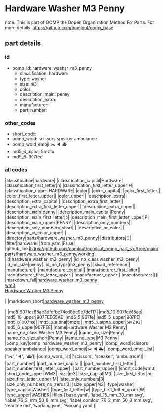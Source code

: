 # Hardware Washer M3 Penny  

note: This is part of OOMP the Oopen Organization Method For Parts. For more details: https://github.com/oomlout/oomp_base

##  part details





### id
* oomp_id: hardware_washer_m3_penny
  * classification: hardware
  * type: washer
  * size: m3
  * color: 
  * description_main: penny
  * description_extra: 
  * manufacturer: 
  * part_number: 

### other_codes
* short_code: 
* oomp_word: scissors speaker ambulance
* oomp_word_emoji :scissors: :speaker: :ambulance:
* md5_6_alpha: 5mz1q
* md5_6: 907fee

### all codes 
|classification|hardware|
|classification_capital|Hardware|
|classification_first_letter|h|
|classification_first_letter_upper|H|
|classification_upper|HARDWARE|
|color||
|color_capital||
|color_first_letter||
|color_first_letter_upper||
|color_upper||
|description_extra||
|description_extra_capital||
|description_extra_first_letter||
|description_extra_first_letter_upper||
|description_extra_upper||
|description_main|penny|
|description_main_capital|Penny|
|description_main_first_letter|p|
|description_main_first_letter_upper|P|
|description_main_upper|PENNY|
|description_only_numbers||
|description_only_numbers_short| |
|description_or_color| |
|description_or_color_upper| |
|directory|parts/hardware_washer_m3_penny|
|distributors|[]|
|filter|hardware|
|from_yaml|False|
|github_link|https://github.com/oomlout/oomlout_oomp_part_src/tree/main/parts/hardware_washer_m3_penny/working|
|id|hardware_washer_m3_penny|
|id_no_class|washer_m3_penny|
|id_no_size|penny|
|id_no_type|m3_penny|
|kicad_reference||
|manufacturer||
|manufacturer_capital||
|manufacturer_first_letter||
|manufacturer_first_letter_upper||
|manufacturer_upper||
|manufacturers|[]|
|markdown_full|[hardware_washer_m3_penny](https://github.com/oomlout/oomlout_oomp_part_src/tree/main/parts/hardware_washer_m3_penny/working)<br>[wm3](https://github.com/oomlout/oomlout_oomp_part_src/tree/main/parts/hardware_washer_m3_penny/working)<br>[Hardware Washer M3 Penny](https://github.com/oomlout/oomlout_oomp_part_src/tree/main/parts/hardware_washer_m3_penny/working)<br><br>|
|markdown_short|[hardware_washer_m3_penny](https://github.com/oomlout/oomlout_oomp_part_src/tree/main/parts/hardware_washer_m3_penny/working)<br><br>|
|md5|907fee65ae3dfcfbc74ed8be9e7de117|
|md5_10|907fee65ae|
|md5_10_upper|907FEE65AE|
|md5_5|907fe|
|md5_5_upper|907FE|
|md5_6|907fee|
|md5_6_alpha|5mz1q|
|md5_6_alpha_upper|5MZ1Q|
|md5_6_upper|907FEE|
|name|Hardware Washer M3 Penny|
|name_no_class|Washer M3 Penny|
|name_no_size|Penny|
|name_no_size_short|Penny|
|name_no_type|M3 Penny|
|oomp_key|oomp_hardware_washer_m3_penny|
|oomp_word|scissors speaker ambulance|
|oomp_word_emoji|:scissors: :speaker: :ambulance:|
|oomp_word_emoji_list|[':scissors:', ':speaker:', ':ambulance:']|
|oomp_word_list|['scissors', 'speaker', 'ambulance']|
|part_number||
|part_number_capital||
|part_number_first_letter||
|part_number_first_letter_upper||
|part_number_upper||
|short_code|wm3|
|short_code_upper|WM3|
|size|m3|
|size_capital|M3|
|size_first_letter|m|
|size_first_letter_upper|M|
|size_only_numbers|3|
|size_only_numbers_no_zeros|3|
|size_upper|M3|
|type|washer|
|type_capital|Washer|
|type_first_letter|w|
|type_first_letter_upper|W|
|type_upper|WASHER|
|files|['base.yaml', 'label_15_mm_30_mm.svg', 'label_76_2_mm_50_8_mm.svg', 'label_oomlout_76_2_mm_50_8_mm.svg', 'readme.md', 'working.json', 'working.yaml']|
